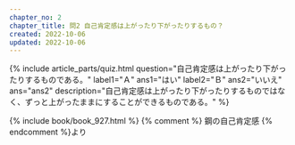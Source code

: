 ```yaml
---
chapter_no: 2
chapter_title: 問2 自己肯定感は上がったり下がったりするもの？
created: 2022-10-06
updated: 2022-10-06
---
```

{% include article_parts/quiz.html
    question="自己肯定感は上がったり下がったりするものである。"
    label1="Ａ" ans1="はい"
    label2="Ｂ" ans2="いいえ"
    ans="ans2"
    description="自己肯定感は上がったり下がったりするものではなく、ずっと上がったままにすることができるものである。" %}

{% include book/book_927.html %} {% comment %} 鋼の自己肯定感 {% endcomment %}より